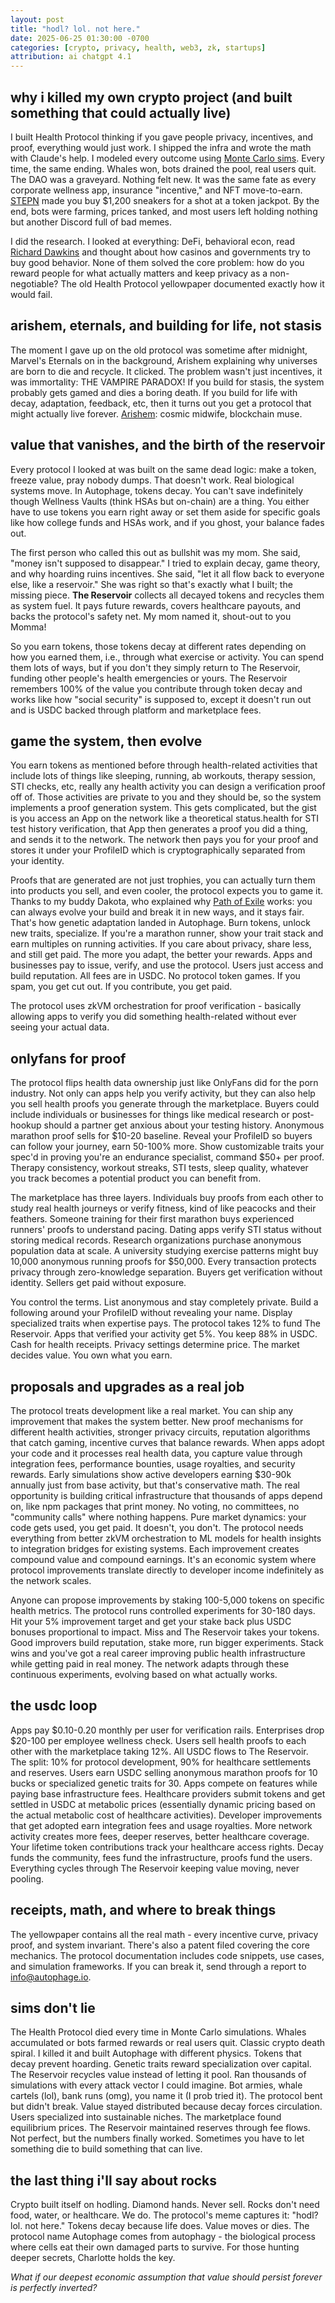 ```yaml
---
layout: post
title: "hodl? lol. not here."
date: 2025-06-25 01:30:00 -0700
categories: [crypto, privacy, health, web3, zk, startups]
attribution: ai chatgpt 4.1
---
```


## why i killed my own crypto project (and built something that could actually live)

I built Health Protocol thinking if you gave people privacy, incentives, and proof, everything would just work. I shipped the infra and wrote the math with Claude's help. I modeled every outcome using [Monte Carlo sims](https://en.wikipedia.org/wiki/Monte_Carlo_method). Every time, the same ending. Whales won, bots drained the pool, real users quit. The DAO was a graveyard. Nothing felt new. It was the same fate as every corporate wellness app, insurance "incentive," and NFT move-to-earn. [STEPN](https://www.reddit.com/r/CryptoCurrency/comments/11qaopr/the_end_of_stepn_and_why_public_are_confused/) made you buy $1,200 sneakers for a shot at a token jackpot. By the end, bots were farming, prices tanked, and most users left holding nothing but another Discord full of bad memes. 

I did the research. I looked at everything: DeFi, behavioral econ, read [Richard Dawkins](https://en.wikipedia.org/wiki/Richard_Dawkins) and thought about how casinos and governments try to buy good behavior. None of them solved the core problem: how do you reward people for what actually matters and keep privacy as a non-negotiable? The old Health Protocol yellowpaper documented exactly how it would fail.

## arishem, eternals, and building for life, not stasis

The moment I gave up on the old protocol was sometime after midnight, Marvel's Eternals on in the background, Arishem explaining why universes are born to die and recycle. It clicked. The problem wasn't just incentives, it was immortality: THE VAMPIRE PARADOX! If you build for stasis, the system probably gets gamed and dies a boring death. If you build for life with decay, adaptation, feedback, etc, then it turns out you get a protocol that might actually live forever. [Arishem](https://marvelcinematicuniverse.fandom.com/wiki/Arishem): cosmic midwife, blockchain muse.

## value that vanishes, and the birth of the reservoir

Every protocol I looked at was built on the same dead logic: make a token, freeze value, pray nobody dumps. That doesn't work. Real biological systems move. In Autophage, tokens decay. You can't save indefinitely though Wellness Vaults (think HSAs but on-chain) are a thing. You either have to use tokens you earn right away or set them aside for specific goals like how college funds and HSAs work, and if you ghost, your balance fades out.

The first person who called this out as bullshit was my mom. She said, "money isn't supposed to disappear." I tried to explain decay, game theory, and why hoarding ruins incentives. She said, "let it all flow back to everyone else, like a reservoir." She was right so that's exactly what I built; the missing piece. **The Reservoir** collects all decayed tokens and recycles them as system fuel. It pays future rewards, covers healthcare payouts, and backs the protocol's safety net. My mom named it, shout-out to you Momma!

So you earn tokens, those tokens decay at different rates depending on how you earned them, i.e., through what exercise or activity. You can spend them lots of ways, but if you don't they simply return to The Reservoir, funding other people's health emergencies or yours. The Reservoir remembers 100% of the value you contribute through token decay and works like how "social security" is supposed to, except it doesn't run out and is USDC backed through platform and marketplace fees. 

## game the system, then evolve

You earn tokens as mentioned before through health-related activities that include lots of things like sleeping, running, ab workouts, therapy session, STI checks, etc, really any health activity you can design a verification proof off of. Those activities are private to you and they should be, so the system implements a proof generation system. This gets complicated, but the gist is you access an App on the network like a theoretical status.health for STI test history verification, that App then generates a proof you did a thing, and sends it to the network. The network then pays you for your proof and stores it under your ProfileID which is cryptographically separated from your identity.  

Proofs that are generated are not just trophies, you can actually turn them into products you sell, and even cooler, the protocol expects you to game it. Thanks to my buddy Dakota, who explained why [Path of Exile](https://www.pathofexile.com/) works: you can always evolve your build and break it in new ways, and it stays fair. That's how genetic adaptation landed in Autophage. Burn tokens, unlock new traits, specialize. If you're a marathon runner, show your trait stack and earn multiples on running activities. If you care about privacy, share less, and still get paid. The more you adapt, the better your rewards. Apps and businesses pay to issue, verify, and use the protocol. Users just access and build reputation. All fees are in USDC. No protocol token games. If you spam, you get cut out. If you contribute, you get paid.

The protocol uses zkVM orchestration for proof verification - basically allowing apps to verify you did something health-related without ever seeing your actual data.

## onlyfans for proof

The protocol flips health data ownership just like OnlyFans did for the porn industry. Not only can apps help you verify activity, but they can also help you sell health proofs you generate through the marketplace. Buyers could include individuals or businesses for things like medical research or post-hookup should a partner get anxious about your testing history. Anonymous marathon proof sells for $10-20 baseline. Reveal your ProfileID so buyers can follow your journey, earn 50-100% more. Show customizable traits your spec'd in proving you're an endurance specialist, command $50+ per proof. Therapy consistency, workout streaks, STI tests, sleep quality, whatever you track becomes a potential product you can benefit from.

The marketplace has three layers. Individuals buy proofs from each other to study real health journeys or verify fitness, kind of like peacocks and their feathers. Someone training for their first marathon buys experienced runners' proofs to understand pacing. Dating apps verify STI status without storing medical records. Research organizations purchase anonymous population data at scale. A university studying exercise patterns might buy 10,000 anonymous running proofs for $50,000. Every transaction protects privacy through zero-knowledge separation. Buyers get verification without identity. Sellers get paid without exposure.

You control the terms. List anonymous and stay completely private. Build a following around your ProfileID without revealing your name. Display specialized traits when expertise pays. The protocol takes 12% to fund The Reservoir. Apps that verified your activity get 5%. You keep 88% in USDC. Cash for health receipts. Privacy settings determine price. The market decides value. You own what you earn.

## proposals and upgrades as a real job

The protocol treats development like a real market. You can ship any improvement that makes the system better. New proof mechanisms for different health activities, stronger privacy circuits, reputation algorithms that catch gaming, incentive curves that balance rewards. When apps adopt your code and it processes real health data, you capture value through integration fees, performance bounties, usage royalties, and security rewards. Early simulations show active developers earning $30-90k annually just from base activity, but that's conservative math. The real opportunity is building critical infrastructure that thousands of apps depend on, like npm packages that print money. No voting, no committees, no "community calls" where nothing happens. Pure market dynamics: your code gets used, you get paid. It doesn't, you don't. The protocol needs everything from better zkVM orchestration to ML models for health insights to integration bridges for existing systems. Each improvement creates compound value and compound earnings. It's an economic system where protocol improvements translate directly to developer income indefinitely as the network scales. 

Anyone can propose improvements by staking 100-5,000 tokens on specific health metrics. The protocol runs controlled experiments for 30-180 days. Hit your 5% improvement target and get your stake back plus USDC bonuses proportional to impact. Miss and The Reservoir takes your tokens. Good improvers build reputation, stake more, run bigger experiments. Stack wins and you've got a real career improving public health infrastructure while getting paid in real money. The network adapts through these continuous experiments, evolving based on what actually works.

## the usdc loop

Apps pay $0.10-0.20 monthly per user for verification rails. Enterprises drop $20-100 per employee wellness check. Users sell health proofs to each other with the marketplace taking 12%. All USDC flows to The Reservoir. The split: 10% for protocol development, 90% for healthcare settlements and reserves. Users earn USDC selling anonymous marathon proofs for 10 bucks or specialized genetic traits for 30. Apps compete on features while paying base infrastructure fees. Healthcare providers submit tokens and get settled in USDC at metabolic prices (essentially dynamic pricing based on the actual metabolic cost of healthcare activities). Developer improvements that get adopted earn integration fees and usage royalties. More network activity creates more fees, deeper reserves, better healthcare coverage. Your lifetime token contributions track your healthcare access rights. Decay funds the community, fees fund the infrastructure, proofs fund the users. Everything cycles through The Reservoir keeping value moving, never pooling.

## receipts, math, and where to break things

The yellowpaper contains all the real math - every incentive curve, privacy proof, and system invariant. There's also a patent filed covering the core mechanics. The protocol documentation includes code snippets, use cases, and simulation frameworks. If you can break it, send through a report to info@autophage.io.

## sims don't lie

The Health Protocol died every time in Monte Carlo simulations. Whales accumulated or bots farmed rewards or real users quit. Classic crypto death spiral. I killed it and built Autophage with different physics. Tokens that decay prevent hoarding. Genetic traits reward specialization over capital. The Reservoir recycles value instead of letting it pool. Ran thousands of simulations with every attack vector I could imagine. Bot armies, whale cartels (lol), bank runs (omg), you name it (I prob tried it). The protocol bent but didn't break. Value stayed distributed because decay forces circulation. Users specialized into sustainable niches. The marketplace found equilibrium prices. The Reservoir maintained reserves through fee flows. Not perfect, but the numbers finally worked. Sometimes you have to let something die to build something that can live.

## the last thing i'll say about rocks

Crypto built itself on hodling. Diamond hands. Never sell. Rocks don't need food, water, or healthcare. We do. The protocol's meme captures it: "hodl? lol. not here." Tokens decay because life does. Value moves or dies. The protocol name Autophage comes from autophagy - the biological process where cells eat their own damaged parts to survive. For those hunting deeper secrets, Charlotte holds the key.

<!-- the first clue in national treasure -->

*What if our deepest economic assumption that value should persist forever is perfectly inverted?*